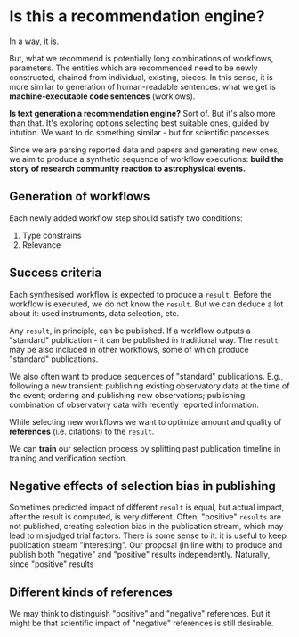 # Is this a recommendation engine?

In a way, it is.

But, what we recommend is potentially long combinations of workflows, parameters. The entities which are recommended need to be newly constructed, chained from individual, existing, pieces. 
In this sense, it is more similar to generation of human-readable sentences: what we get is **machine-executable code sentences** (worklows).

**Is text generation a recommendation engine?** Sort of. But it's also more than that. It's exploring options selecting best suitable ones, guided by intution.
We want to do something similar - but for scientific processes.

Since we are parsing reported data and papers and generating new ones, we aim to produce a synthetic sequence of workflow executions:
**build the story of research community reaction to astrophysical events.**

## Generation of workflows

Each newly added workflow step should satisfy two conditions:

1. Type constrains 
2. Relevance

## Success criteria

Each synthesised workflow is expected to produce a `result`. Before the workflow is executed, we do not know the `result`. But we can deduce a lot about it: used instruments, data selection, etc. 

Any `result`, in principle, can be published. If a workflow outputs a "standard" publication - it can be published in traditional way. The `result` may be also included in other workflows, some of which produce "standard" publications. 

We also often want to produce sequences of "standard" publications. E.g., following a new transient: publishing existing observatory data at the time of the event; ordering and publishing new observations; publishing combination of observatory data with recently reported information.

While selecting new workflows we want to optimize amount and quality of **references** (i.e. citations) to the `result`.

We can **train** our selection process by splitting past publication timeline in training and verification section.


## Negative effects of selection bias in publishing

Sometimes predicted impact of different `result` is equal, but actual impact, after the result is computed, is very different. Often, "positive" `results` are not published, creating selection bias in the publication stream, which may lead to misjudged trial factors. There is some sense to it: it is useful to keep publication stream "interesting". Our proposal (in line with) to produce and publish both "negative" and "positive" results independently. Naturally, since "positive" results

## Different kinds of references

We may think to distinguish "positive" and "negative" references. But it might be that scientific impact of "negative" references is still desirable.

